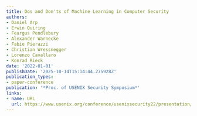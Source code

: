 ```yaml
---
title: Dos and Don'ts of Machine Learning in Computer Security
authors:
- Daniel Arp
- Erwin Quiring
- Feargus Pendlebury
- Alexander Warnecke
- Fabio Pierazzi
- Christian Wressnegger
- Lorenzo Cavallaro
- Konrad Rieck
date: '2022-01-01'
publishDate: '2025-10-14T15:14:44.275928Z'
publication_types:
- paper-conference
publication: '*Proc. of USENIX Security Symposium*'
links:
- name: URL
  url: https://www.usenix.org/conference/usenixsecurity22/presentation/arp
---
```

